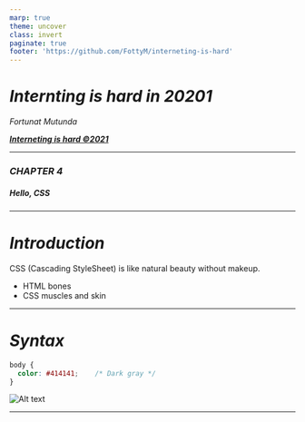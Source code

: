```yaml
---
marp: true
theme: uncover
class: invert
paginate: true
footer: 'https://github.com/FottyM/interneting-is-hard'
---
```

<!--
_paginate: false
-->
# ***Internting is hard in 20201***

_Fortunat Mutunda_


***_[Interneting is hard &copy;2021](https://www.internetingishard.com/)_***

---
<!--
_paginate: false
-->
### ***CHAPTER 4***
##### _Hello, CSS_

---
# ***Introduction***
CSS (Cascading StyleSheet) is like natural beauty without makeup.
- HTML bones
- CSS muscles and skin
___
# ***Syntax***
```css
body {
  color: #414141;    /* Dark gray */
}
```
![Alt text](../assets/css-rule-terminology.png)
___

